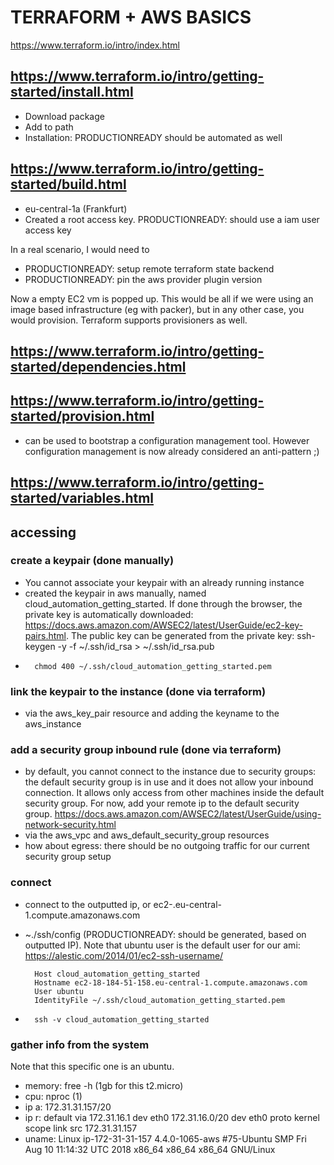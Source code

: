 # TERRAFORM + AWS BASICS
https://www.terraform.io/intro/index.html

## https://www.terraform.io/intro/getting-started/install.html

- Download package
- Add to path
- Installation: PRODUCTIONREADY should be automated as well

## https://www.terraform.io/intro/getting-started/build.html

- eu-central-1a (Frankfurt)
- Created a root access key. PRODUCTIONREADY: should use a iam user access key

In a real scenario, I would need to
- PRODUCTIONREADY: setup remote terraform state backend
- PRODUCTIONREADY: pin the aws provider plugin version

Now a empty EC2 vm is popped up. This would be all if we were using an image based infrastructure (eg with packer), but in any other case, you would provision.
Terraform supports provisioners as well.

## https://www.terraform.io/intro/getting-started/dependencies.html

## https://www.terraform.io/intro/getting-started/provision.html

- can be used to bootstrap a configuration management tool. However configuration management is now already considered an anti-pattern ;)

## https://www.terraform.io/intro/getting-started/variables.html

## accessing

### create a keypair (done manually)
- You cannot associate your keypair with an already running instance
- created the keypair in aws manually, named cloud_automation_getting_started. If done through the browser, the private key is automatically downloaded: https://docs.aws.amazon.com/AWSEC2/latest/UserGuide/ec2-key-pairs.html. The public key can be generated from the private key: ssh-keygen -y -f ~/.ssh/id_rsa > ~/.ssh/id_rsa.pub
-
        chmod 400 ~/.ssh/cloud_automation_getting_started.pem

### link the keypair to the instance (done via terraform)
- via the aws_key_pair resource and adding the keyname to the aws_instance

### add a security group inbound rule (done via terraform)
- by default, you cannot connect to the instance due to security groups: the default security group is in use and it does not allow your inbound connection. It allows only access from other machines inside the default security group. For now, add your remote ip to the default security group. https://docs.aws.amazon.com/AWSEC2/latest/UserGuide/using-network-security.html
- via the aws_vpc and aws_default_security_group resources
- how about egress: there should be no outgoing traffic for our current security group setup

### connect
- connect to the outputted ip, or ec2-<outputtedIPseparatedbydashes>.eu-central-1.compute.amazonaws.com
- ~./ssh/config (PRODUCTIONREADY: should be generated, based on outputted IP). Note that ubuntu user is the default user for our ami: https://alestic.com/2014/01/ec2-ssh-username/

        Host cloud_automation_getting_started
        Hostname ec2-18-184-51-158.eu-central-1.compute.amazonaws.com
        User ubuntu
        IdentityFile ~/.ssh/cloud_automation_getting_started.pem
-
        ssh -v cloud_automation_getting_started

### gather info from the system
Note that this specific one is an ubuntu.
- memory: free -h (1gb for this t2.micro)
- cpu: nproc (1)
- ip a: 172.31.31.157/20
- ip r: default via 172.31.16.1 dev eth0
        172.31.16.0/20 dev eth0  proto kernel  scope link  src 172.31.31.157
- uname: Linux ip-172-31-31-157 4.4.0-1065-aws #75-Ubuntu SMP Fri Aug 10 11:14:32 UTC 2018 x86_64 x86_64 x86_64 GNU/Linux
